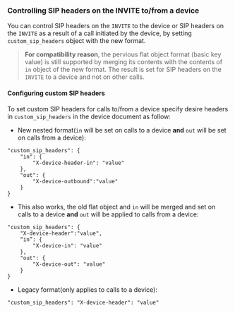 ### Controlling SIP headers on the INVITE to/from a device

You can control SIP headers on the `INVITE` to the device or SIP headers on the `INVITE` as a result of a call initiated by the device, by setting `custom_sip_headers` object with the new format.

> **For compatibility reason**, the pervious flat object format (basic key value) is still supported by merging its contents with the contents of `in` object of the new format. The result is set for SIP headers on the `INVITE` to a device and not on other calls.

#### Configuring custom SIP headers
To set custom SIP headers for calls to/from a device specify desire headers in `custom_sip_headers` in the device document as follow:

* New nested format(`in` will be set on calls to a device **and** `out` will be set on calls from a device):

```
"custom_sip_headers": {
    "in": {
        "X-device-header-in": "value"
    },
    "out": {
        "X-device-outbound":"value"
    }
}
```

* This also works, the old flat object and `in` will be merged and set on calls to a device  **and** `out` will be applied to calls from a device:

```
"custom_sip_headers": {
    "X-device-header":"value",
    “in”: {
        "X-device-in": "value"
    },
    "out": {
        "X-device-out": "value"
    }
}
```

- Legacy format(only applies to calls to a device):

```
"custom_sip_headers": "X-device-header": "value"
```
